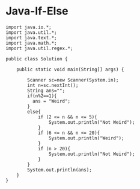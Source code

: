# Java-If-Else

    import java.io.*;
    import java.util.*;
    import java.text.*;
    import java.math.*;
    import java.util.regex.*;

    public class Solution {

        public static void main(String[] args) {

            Scanner sc=new Scanner(System.in);
            int n=sc.nextInt();            
            String ans="";
            if(n%2==1){
              ans = "Weird";
            }
            else{
                if (2 <= n && n <= 5){
                    System.out.println("Not Weird");
                }
                if (6 <= n && n <= 20){
                    System.out.println("Weird");
                }
                if (n > 20){
                    System.out.println("Not Weird");
                }  
            }
            System.out.println(ans);
        }
    }

